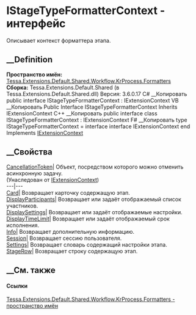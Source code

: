 # IStageTypeFormatterContext - интерфейс
Описывает контекст форматтера этапа.
## __Definition
 **Пространство имён:**
[Tessa.Extensions.Default.Shared.Workflow.KrProcess.Formatters](N_Tessa_Extensions_Default_Shared_Workflow_KrProcess_Formatters.htm)  
 **Сборка:** Tessa.Extensions.Default.Shared (в
Tessa.Extensions.Default.Shared.dll) Версия: 3.6.0.17
C# __Копировать
     public interface IStageTypeFormatterContext : IExtensionContext
VB __Копировать
     Public Interface IStageTypeFormatterContext
    	Inherits IExtensionContext
C++ __Копировать
     public interface class IStageTypeFormatterContext : IExtensionContext
F# __Копировать
     type IStageTypeFormatterContext = 
        interface
            interface IExtensionContext
        end
Implements
    [IExtensionContext](T_Tessa_Extensions_IExtensionContext.htm)
##  __Свойства
[CancellationToken](P_Tessa_Extensions_IExtensionContext_CancellationToken.htm)|
Объект, посредством которого можно отменить асинхронную задачу.  
(Унаследован от [IExtensionContext](T_Tessa_Extensions_IExtensionContext.htm))  
---|---  
[Card](P_Tessa_Extensions_Default_Shared_Workflow_KrProcess_Formatters_IStageTypeFormatterContext_Card.htm)|
Возвращает карточку содержащую этап.  
[DisplayParticipants](P_Tessa_Extensions_Default_Shared_Workflow_KrProcess_Formatters_IStageTypeFormatterContext_DisplayParticipants.htm)|
Возвращает или задаёт отображаемый список участников.  
[DisplaySettings](P_Tessa_Extensions_Default_Shared_Workflow_KrProcess_Formatters_IStageTypeFormatterContext_DisplaySettings.htm)|
Возвращает или задаёт отображаемые настройки.  
[DisplayTimeLimit](P_Tessa_Extensions_Default_Shared_Workflow_KrProcess_Formatters_IStageTypeFormatterContext_DisplayTimeLimit.htm)|
Возвращает или задаёт отображаемый срок исполнения.  
[Info](P_Tessa_Extensions_Default_Shared_Workflow_KrProcess_Formatters_IStageTypeFormatterContext_Info.htm)|
Возвращает дополнительную информацию.  
[Session](P_Tessa_Extensions_Default_Shared_Workflow_KrProcess_Formatters_IStageTypeFormatterContext_Session.htm)|
Возвращает сессию пользователя.  
[Settings](P_Tessa_Extensions_Default_Shared_Workflow_KrProcess_Formatters_IStageTypeFormatterContext_Settings.htm)|
Возвращает словарь содержащий настройки этапа.  
[StageRow](P_Tessa_Extensions_Default_Shared_Workflow_KrProcess_Formatters_IStageTypeFormatterContext_StageRow.htm)|
Возвращает строку содержащую этап.  
## __См. также
#### Ссылки
[Tessa.Extensions.Default.Shared.Workflow.KrProcess.Formatters - пространство
имён](N_Tessa_Extensions_Default_Shared_Workflow_KrProcess_Formatters.htm)
